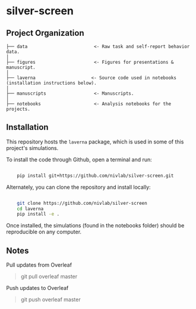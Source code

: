 # silver-screen

## Project Organization

    ├── data                         <- Raw task and self-report behavior data.
    │   
    ├── figures                      <- Figures for presentations & manuscript.
    │   
    ├── laverna                     <- Source code used in notebooks (installation instructions below).
    │   
    ├── manuscripts                  <- Manuscripts.
    │   
    ├── notebooks                    <- Analysis notebooks for the projects.

## Installation

This repository hosts the `laverna` package, which is used in some of this project's simulations. 

To install the code through Github, open a terminal and run:

```bash

    pip install git+https://github.com/nivlab/silver-screen.git

```

Alternately, you can clone the repository and install locally:

```bash 

    git clone https://github.com/nivlab/silver-screen
    cd laverna
    pip install -e .

```

Once installed, the simulations (found in the notebooks folder) should be reproducible on any computer.

## Notes

Pull updates from Overleaf

> git pull overleaf master

Push updates to Overleaf

> git push overleaf master
